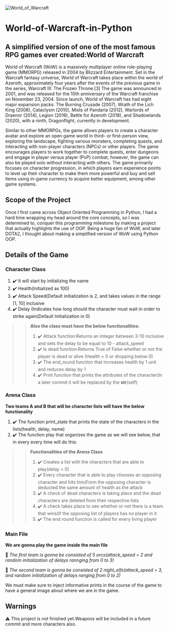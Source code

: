 
![World_of_Warcraft](https://user-images.githubusercontent.com/106535566/199048366-e35591d3-14c2-4f36-97e0-6d15ad79b32b.png)


# World-of-Warcraft-in-Python
## A simplified version of one of the most famous RPG games ever created:World of Warcraft

World of Warcraft (WoW) is a massively multiplayer online role-playing game (MMORPG) released in 2004 by Blizzard Entertainment. Set in the Warcraft fantasy universe, World of Warcraft takes place within the world of Azeroth, approximately four years after the events of the previous game in the series, Warcraft III: The Frozen Throne.[3] The game was announced in 2001, and was released for the 10th anniversary of the Warcraft franchise on November 23, 2004. Since launch, World of Warcraft has had eight major expansion packs: The Burning Crusade (2007), Wrath of the Lich King (2008), Cataclysm (2010), Mists of Pandaria (2012), Warlords of Draenor (2014), Legion (2016), Battle for Azeroth (2018), and Shadowlands (2020), with a ninth, Dragonflight, currently in development.

Similar to other MMORPGs, the game allows players to create a character avatar and explore an open game world in third- or first-person view, exploring the landscape, fighting various monsters, completing quests, and interacting with non-player characters (NPCs) or other players. The game encourages players to work together to complete quests, enter dungeons and engage in player versus player (PvP) combat, however, the game can also be played solo without interacting with others. The game primarily focuses on character progression, in which players earn experience points to level up their character to make them more powerful and buy and sell items using in-game currency to acquire better equipment, among other game systems.

## Scope of the Project
Once I first came across Object Oriented Programming in Python, I  had a hard time wrapping my head around the core concepts, so I was determined to, conquer this programming milestone by making a project that actually highlights the use of OOP.
Being a huge fan of WoW, and later DOTA2, I thought about making a simplified version of WoW using Python OOP.

## Details of the Game
### Character Class

1. ✔️ It will start by initializing the name
2. ✔️ Health(Initialized as 100)
3. ✔️ Attack Speed(Default initialization is 2, and takes values in the range [1, 10] inclusive
4. ✔️ Delay (Indicates how long should  the character must wait in order to strike again(Default Initialization in 0)
  
> > **Also the class must have the below functionalities:**
> > 1. ✔️ Attack function:Returns an integer between 3-10 inclusive and sets the delay to be equal to 10 - attack_speed
> > 2. ✔️ Is dead function:Returns True of False whether or not the player is dead or alive (Health = 0 or dropping below 0)
> > 3. ✔️ The end_round function that increases health by 1 unit and reduces delay by 1
> > 4. ✔️ Print function that prints the attributes of the character(In a later commit it will be replaced by the __str__(self)

### Arena Class
**Two teams A and B that will be character lists will have the below functionality**
1. ✔️ The function print_state that prints the state of the characters in the lists(health, delay, name)
2. ✔️ The function play that organizes the game as we will see below, that in every every time will do this:
>> **Functionalities of the Arena Class**
>> 1. ✔️ Creates a list with the characters that are able to play(delay = 0)
>> 2. ✔️ Every character that is able to play chooses an opposing character and hits him(From the opposing character is deducted the same amount of health as the attack
>> 3. ✔️ A check of dead characters is taking place and the dead characters are deleted from their respective lists
>> 4. ✔️ A check takes place to see whether or not there is a team that wins(If the opposing list of players has no player in it
>> 5. ✔️ The end round function is called for every living player

### Main File
**We are gonna play the game inside the main file**

👹 *The first team is gonna be consisted of 5 orcs(attack_speed = 2 and random initialization of delays rannging from 0 to 3)*

🧝 *The second team is gonna be consisted of 2 night_elfs(attack_speed = 3, and random initialization of delays ranging from 0 to 2)*

We must make sure to inject informative prints in the course of the game to have a general image about where we are in the game.

## Warnings
⚠️ This project is not finished yet.Weapons will be included in a future commit and more characters also.

